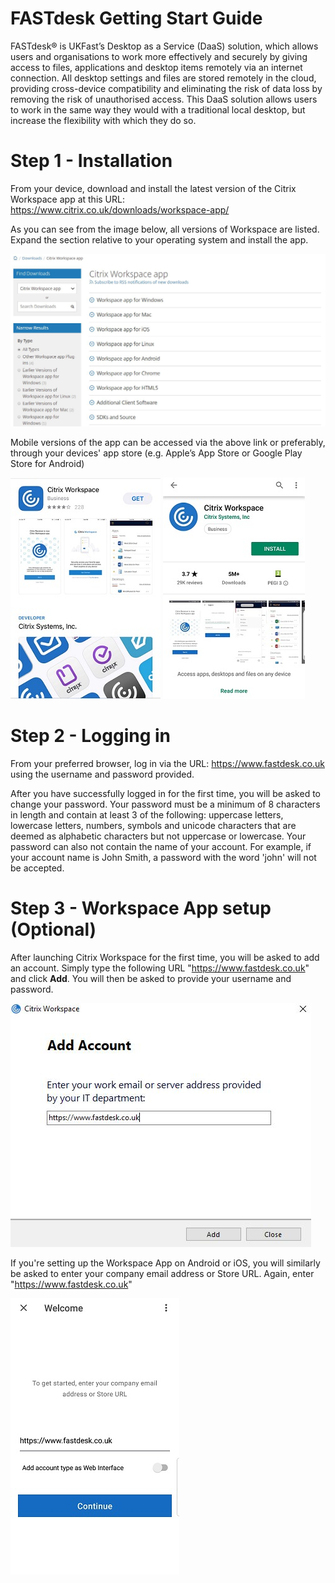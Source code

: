 # FASTdesk Getting Start Guide

FASTdesk®  is UKFast’s Desktop as a Service (DaaS) solution, which allows users and organisations to work more effectively and securely by giving access to files, applications and desktop items remotely via an internet connection. All desktop settings and files are stored remotely in the cloud, providing cross-device compatibility and eliminating the risk of data loss by removing the risk of unauthorised access. This DaaS solution allows users to work in the same way they would with a traditional local desktop, but increase the flexibility with which they do so.

# Step 1 - Installation

From your device, download and install the latest version of the Citrix Workspace app at this URL:
https://www.citrix.co.uk/downloads/workspace-app/

As you can see from the image below, all versions of Workspace are listed. Expand the section relative to your operating system and install the app.

![CitrixWorkspaceVersions](files/CitrixWorkspaceVersions.JPG)

Mobile versions of the app can be accessed via the above link or preferably, through your devices' app store (e.g. Apple’s
App Store or Google Play Store for Android)

![CitrixWorkspaceVersionsApple](files/CitrixWorkspaceVersionsApple.jpg) ![CitrixWorkspaceVersionsAndroid](files/CitrixWorkspaceVersionsAndroid.jpg)

# Step 2 - Logging in

From your preferred browser, log in via the URL: https://www.fastdesk.co.uk using the username and password provided.

After you have successfully logged in for the first time, you will be asked to change your password. Your password must be a minimum of 8 characters in length and contain at least 3 of the following: uppercase letters, lowercase letters, numbers, symbols and unicode characters that are deemed as alphabetic characters but not uppercase or lowercase. Your password can also not contain the name of your account. For example, if your account name is John Smith, a password with the word 'john' will not be accepted. 

# Step 3 - Workspace App setup (Optional)

After launching Citrix Workspace for the first time, you will be asked to add an account. Simply type the following URL "https://www.fastdesk.co.uk" and click __Add__. You will then be asked to provide your username and password.

![CitrixWorkspaceAddAccount](files/CitrixWorkspaceAddAccount.JPG)

If you're setting up the Workspace App on Android or iOS, you will similarly be asked to enter your company email address or Store URL. Again, enter "https://www.fastdesk.co.uk"

![CitrixWorkspaceAddAccountAndroid](files/CitrixWorkspaceAddAccountAndroid.jpg)
